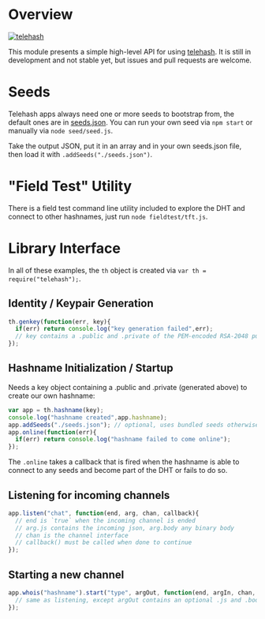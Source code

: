 # Overview

[![telehash](https://nodei.co/npm/telehash.png)](https://nodei.co/npm/telehash/)
	
This module presents a simple high-level API for using [telehash](https://github.com/telehash/telehash.org/blob/master/protocol.md). It is still in development and not stable yet, but issues and pull requests are welcome.

# Seeds

Telehash apps always need one or more seeds to bootstrap from, the default ones are in [seeds.json](seeds.json).  You can run your own seed via `npm start` or manually via `node seed/seed.js`.

Take the output JSON, put it in an array and in your own seeds.json file, then load it with `.addSeeds("./seeds.json")`.

# "Field Test" Utility

There is a field test command line utility included to explore the DHT and connect to other hashnames, just run `node fieldtest/tft.js`.

# Library Interface

In all of these examples, the `th` object is created via `var th = require("telehash");`.

## Identity / Keypair Generation

```js
th.genkey(function(err, key){
  if(err) return console.log("key generation failed",err);
  // key contains a .public and .private of the PEM-encoded RSA-2048 public and private values
});
```

## Hashname Initialization / Startup

Needs a key object containing a .public and .private (generated above) to create our own hashname:

```js
var app = th.hashname(key);
console.log("hashname created",app.hashname);
app.addSeeds("./seeds.json"); // optional, uses bundled seeds otherwise
app.online(function(err){
  if(err) return console.log("hashname failed to come online");
});
```

The `.online` takes a callback that is fired when the hashname is able to connect to any seeds and become part of the DHT or fails to do so.

## Listening for incoming channels

```js
app.listen("chat", function(end, arg, chan, callback){
  // end is `true` when the incoming channel is ended
  // arg.js contains the incoming json, arg.body any binary body
  // chan is the channel interface
  // callback() must be called when done to continue
});
```

## Starting a new channel

```js
app.whois("hashname").start("type", argOut, function(end, argIn, chan, callback){
  // same as listening, except argOut contains an optional .js and .body to be sent in the initial channel request
});
```
